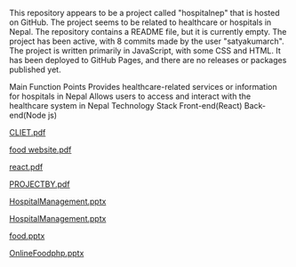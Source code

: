 This repository appears to be a project called "hospitalnep" that is hosted on GitHub. The project seems to be related to healthcare or hospitals in Nepal. The repository contains a README file, but it is currently empty. The project has been active, with 8 commits made by the user "satyakumarch". The project is written primarily in JavaScript, with some CSS and HTML. It has been deployed to GitHub Pages, and there are no releases or packages published yet.

Main Function Points
Provides healthcare-related services or information for hospitals in Nepal
Allows users to access and interact with the healthcare system in Nepal
Technology Stack
Front-end(React)
Back-end(Node js)


[CLIET.pdf](https://github.com/user-attachments/files/17947205/CLIET.pdf)


[food website.pdf](https://github.com/user-attachments/files/17947224/food.website.pdf)


[react.pdf](https://github.com/user-attachments/files/17947225/react.pdf)


[PROJECTBY.pdf](https://github.com/user-attachments/files/17947226/PROJECTBY.pdf)


[HospitalManagement.pptx](https://github.com/user-attachments/files/17947239/HospitalManagement.pptx)




[HospitalManagement.pptx](https://github.com/user-attachments/files/17947251/HospitalManagement.pptx)


[food.pptx](https://github.com/user-attachments/files/17947249/food.pptx)


[OnlineFoodphp.pptx](https://github.com/user-attachments/files/17947248/OnlineFoodphp.pptx)


